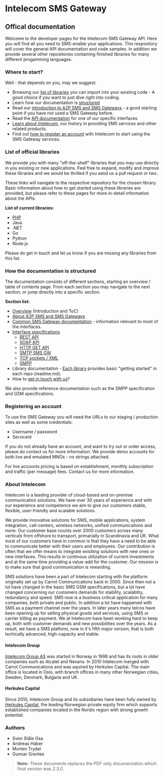 # Intelecom SMS Gateway
## Offical documentation

Welcome to the developer pages for the Intelecom SMS Gateway API. Here you will find all you need to SMS-enable your applications. This respository will cover the general API documentation and code samples. In addition we provide several other repositories containing finished libraries for many different progamming languages.

### Where to start?

Well - that depends on you, may we suggest:

- Browsing our [list of libraries](#list-of-official-libraries) you can import into your existing code - A good choice if you want to just dive right into coding.
- Learn how our documentation is [structured](#how-the-documentation-is-structured)
- Read our [introduction to A2P SMS and SMS Gateways](/sections/About.md) - a good starting point if you have not used a SMS Gateway before.
- Read the [API documentation](/sections/Interfaces-general.md) for one of our specific interfaces
- [Learn about Intelecom](#about-intelecom), our history in providing SMS services and other related products.
- Find out [how to register an account](#registering-an-account) with Intelecom to start using the SMS Gateway services.

### List of official libraries

We provide you with many "off-the-shelf" libraries that you may use directly in you existing or new applications. Feel free to expand, modify and improve these libraries and we would be thrilled if you send us a pull request or two.

These links will navigate to the respective repository for the chosen library. Basic information about how to get started using these libraries are provided, but please refer to these pages for more in-detail information about the APIs.

**List of current libraries:**

- [PHP](https://github.com/Intelecom/smsgw-client-php)  
- Java  
- .NET 
- Go 
- Python
- Node.js   

Please do get in touch and let us know if you are missing any libraries from this list.

### How the documentation is structured

The documentation consists of different sections, starting an overview / table of contents page. From each section you may navigate to the next section, or jump directly into a specific section.

**Section list:**

- [Overview](/sections/Overview.md) (Introduction and ToC)
- [About A2P SMS and SMS Gateways](/sections/About.md)
- [Common SMS Gateway documentation](/sections/Common.md) - information relevant to most of the interfaces.
- [Interface specifications](Interfaces-general.md)
	- [REST API](sections\Interfaces\Rest.md)
	- [SOAP API](sections\Interfaces\Soap.md)
	- [HTTP GET API](sections\Interfaces\HTTP_Get.md)
	- [SMTP SMS GW](sections\Interfaces\SMTP.md)
	- [TCP sockets / XML](sections\Interfaces\TCP_XML.md)
	- [SMPP](sections\Interfaces\SMPP.md)
- Library documentation - [Each library](#list-of-official-libraries) provides basic "getting started" in each repo (readme.md).
- How to [get in touch with us](/sections/Contact.md)?

We also provide reference documentation such as the SMPP specification and GSM specifications. 

### Registering an account

To use the SMS Gateway you will need the URLs to our staging / production sites as well as some credentials:
- Username / password
- Serviceid

If you do not already have an account, and want to try out or order access, please do contact us for more information. We provide demo accounts for both live and emulated MNOs - no strings attached. 

For live accounts pricing is based on establishment, monthly subscription and traffic (per message) fees. Contact us for more information.


### About Intelecom 

Intelecom is a leading provider of cloud-based and on-premise communication solutions. We have over 30 years of experience and with our experience and competence we aim to give our customers stable, flexible, user-friendly and scalable solutions. 

We provide innovative solutions for SMS, mobile applications, system integration, call-centers, wireless networks, unified communications and more. Our customer base counts over 2000 customers across many verticals from offshore to transport, primarially in Scandinavia and UK. What most of our customers have in common is that they have a need to be able to communicate better with their users and employees. Our contribution is often that we offer means to integrate exisiting solutions with new ones or new interfaces. This results in continous utilization of current investments and at the same time providing a value-add for the customer. Our mission is to make sure that good communication is rewarding. 

SMS solutions have been a part of Intelecom starting with the platform originally set up by Carrot Communications  back in 2000. Since then not a lot have changed in the basic SMS GSM specifications, but a lot have changed concerning our customers demands for stability, scalablity, redundancy and speed. SMS now is a business critical application for many companies, both private and public. In addition a lot have happened with SMS as a payment channel over the years. In later years many telcos have been opening up for selling physical goods and services, using SMS or carrier billing as payment. We at Intelecom have been working hard to keep up, both with customer demands and new possibilities over the years. As a result, we have a SMS platform, now in it's fifth major version, that is both techically advanced, high-capacity and stable. 

#### Intelecom Group
[Intelecom Group AS](http://www.intelecom.no) was started in Norway in 1998 and has its roots in older companies such as Alcatel and Nexans. In 2010 Intelecom merged with Carrot Communications and was aquired by Herkules Capital. The main office is located in Oslo, with branch offices in many other Norwegian cities, Sweden, Denmark, Bulgaria and UK. 

#### Herkules Capital
Since 2010, Intelecom Group and its subsidiaries have been fully owned by [Herkules Capital](http://www.herkulescapital.no/), the leading Norwegian private equity firm which supports established companies located in the Nordic region with strong growth potential.

### Authors
- Sven Ståle Osa
- Andreas Häber
- Morten Trydal
- Gunnar Grenlee

> **Note:** These documents replaces the PDF only documentation which final version was _2.3.0_.

